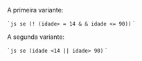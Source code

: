 A primeira variante:

`` `js
se (! (idade> = 14 & & idade <= 90))
`` `

A segunda variante:

`` `js
se (idade <14 || idade> 90)
`` `

